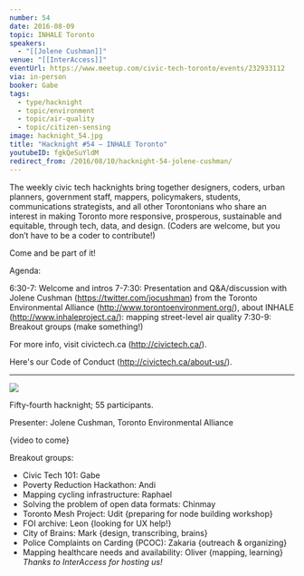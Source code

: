 ```yaml
---
number: 54
date: 2016-08-09
topic: INHALE Toronto
speakers:
  - "[[Jolene Cushman]]"
venue: "[[InterAccess]]"
eventUrl: https://www.meetup.com/civic-tech-toronto/events/232933112
via: in-person
booker: Gabe
tags:
  - type/hacknight
  - topic/environment
  - topic/air-quality
  - topic/citizen-sensing
image: hacknight_54.jpg
title: "Hacknight #54 – INHALE Toronto"
youtubeID: fgkQeSuYldM
redirect_from: /2016/08/10/hacknight-54-jolene-cushman/
---
```


The weekly civic tech hacknights bring together designers, coders, urban planners, government staff, mappers, policymakers, students, communications strategists, and all other Torontonians who share an interest in making Toronto more responsive, prosperous, sustainable and equitable, through tech, data, and design. (Coders are welcome, but you don’t have to be a coder to contribute!)

Come and be part of it!

Agenda:

6:30-7: Welcome and intros
7-7:30: Presentation and Q&A/discussion with Jolene Cushman (https://twitter.com/jocushman) from the Toronto Environmental Alliance (http://www.torontoenvironment.org/), about INHALE (http://www.inhaleproject.ca/): mapping street-level air quality
7:30-9: Breakout groups (make something!)

For more info, visit civictech.ca (http://civictech.ca/).

Here's our Code of Conduct (http://civictech.ca/about-us/).

---


![](https://mlydg0vejq30.i.optimole.com/w:930/h:524/q:mauto/f:best/https://civictech.ca/wp-content/uploads/2016/08/20160809_190847.jpg)

Fifty-fourth hacknight; 55 participants.

Presenter: Jolene Cushman, Toronto Environmental Alliance

{video to come}

Breakout groups:
-   Civic Tech 101: Gabe
-   Poverty Reduction Hackathon: Andi
-   Mapping cycling infrastructure: Raphael
-   Solving the problem of open data formats: Chinmay
-   Toronto Mesh Project: Udit {preparing for node building workshop}
-   FOI archive: Leon {looking for UX help!}
-   City of Brains: Mark {design, transcribing, brains}
-   Police Complaints on Carding (PCOC): Zakaria {outreach & organizing}
-   Mapping healthcare needs and availability: Oliver {mapping, learning}
*Thanks to InterAccess for hosting us!*

